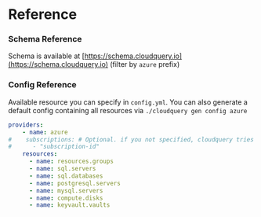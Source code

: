 # Reference

### Schema Reference

Schema is available at [https://schema.cloudquery.io](https://schema.cloudquery.io) \(filter by `azure` prefix\) 

### Config Reference

Available resource you can specify in `config.yml`. You can also generate a default config containing all resources via `./cloudquery gen config azure`

```yaml
providers:
    - name: azure
#    subscriptions: # Optional. if you not specified, cloudquery tries to access all subscriptions available to tenant
#      - "subscription-id"
    resources:
      - name: resources.groups
      - name: sql.servers
      - name: sql.databases
      - name: postgresql.servers
      - name: mysql.servers
      - name: compute.disks
      - name: keyvault.vaults
```

### 

